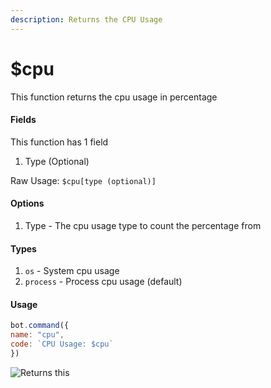 ```yaml
---
description: Returns the CPU Usage
---
```


# $cpu

This function returns the cpu usage in percentage

#### Fields

This function has 1 field

1. Type \(Optional\)

Raw Usage: `$cpu[type (optional)]`

#### Options

1. Type - The cpu usage type to count the percentage from

#### Types

1. `os` - System cpu usage
2. `process` - Process cpu usage (default)

#### Usage

```javascript
bot.command({
name: "cpu",
code: `CPU Usage: $cpu`
})
```

![Returns this](<../../.gitbook/assets/image (25).png>)
